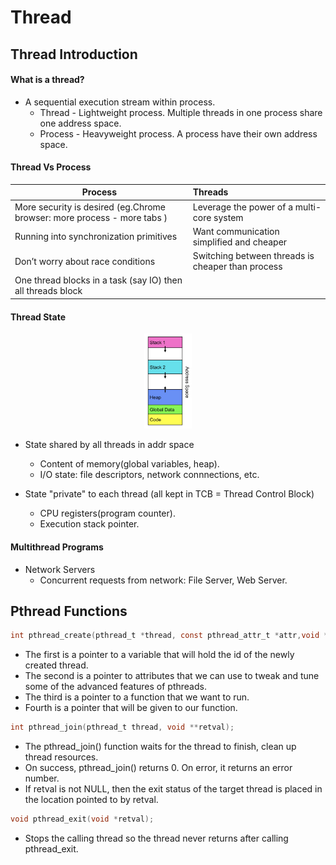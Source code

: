 # Thread

## Thread Introduction
#### What is a thread?
* A sequential execution stream within process.   
  * Thread - Lightweight process. Multiple threads in one process share one address space.      
  * Process - Heavyweight process. A process have their own address space.  

#### Thread Vs Process
| Process                                    | Threads                                         | 
| ------------------------------------------ | :---------------------------------------------  | 
| More security is desired (eg.Chrome browser: more process - more tabs )   | Leverage the power of a multi-core system       | 
| Running into synchronization primitives     | Want communication simplified and cheaper      |  
| Don’t worry about race conditions     |  Switching between threads is cheaper than process  |
| One thread blocks in a task (say IO) then all threads block |   |

#### Thread State  

<div align=center>
<img src="./pic/Thread/thread1.png" width="15%" height="30%"/>  
</div>

* State shared by all threads in addr space  
  * Content of memory(global variables, heap).  
  * I/O state: file descriptors, network connnections, etc.  

* State "private" to each thread (all kept in TCB = Thread Control Block)    
  * CPU registers(program counter).  
  * Execution stack pointer.  

#### Multithread Programs
* Network Servers  
  * Concurrent requests from network: File Server, Web Server.  

## Pthread Functions

```c
int pthread_create(pthread_t *thread, const pthread_attr_t *attr,void *(*start_routine) (void *), void *arg);  
```
* The first is a pointer to a variable that will hold the id of the newly created thread.  
* The second is a pointer to attributes that we can use to tweak and tune some of the advanced features of pthreads.   
* The third is a pointer to a function that we want to run.  
* Fourth is a pointer that will be given to our function.  

```c
int pthread_join(pthread_t thread, void **retval);  
```
* The pthread_join() function waits for the thread to finish, clean up thread resources.     
* On success, pthread_join() returns 0. On error, it returns an error number.  
* If retval is not NULL, then the exit status of the target thread is placed in the location pointed to by retval.  

```c
void pthread_exit(void *retval);
```
* Stops the calling thread so the thread never returns after calling pthread_exit.  